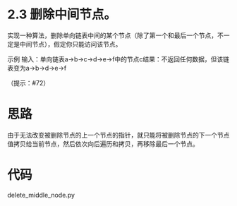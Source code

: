 # 2.3 删除中间节点。
实现一种算法，删除单向链表中间的某个节点（除了第一个和最后一个节点，不一定是中间节点），假定你只能访问该节点。

示例
​输入：单向链表a->b->c->d->e->f中的节点c
​结果：不返回任何数据，但该链表变为a->b->d->e->f​​

（提示：#72）

# 思路
由于无法改变被删除节点的上一个节点的指针，就只能将被删除节点的下一个节点值拷贝给当前节点，然后依次向后遍历和拷贝，再移除最后一个节点。

# 代码
delete_middle_node.py